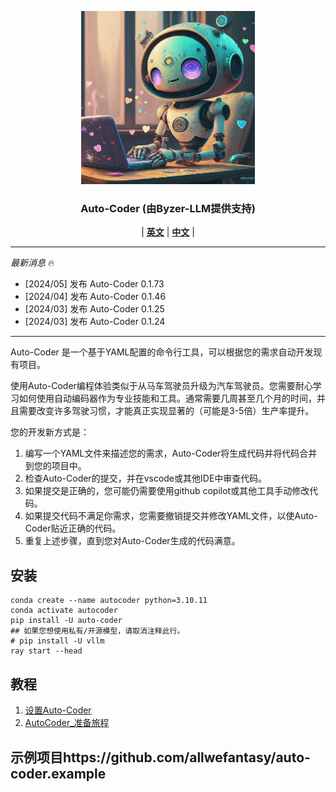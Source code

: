 <p align="center">
  <picture>    
    <img alt="auto-coder" src="./logo/auto-coder.jpeg" width=55%>
  </picture>
</p>

<h3 align="center">
Auto-Coder (由Byzer-LLM提供支持)
</h3>

<p align="center">
| <a href="./docs/en"><b>英文</b></a> | <a href="./docs/zh"><b>中文</b></a> |

</p>

---

*最新消息* 🔥

- [2024/05] 发布 Auto-Coder 0.1.73
- [2024/04] 发布 Auto-Coder 0.1.46
- [2024/03] 发布 Auto-Coder 0.1.25
- [2024/03] 发布 Auto-Coder 0.1.24

---

Auto-Coder 是一个基于YAML配置的命令行工具，可以根据您的需求自动开发现有项目。

使用Auto-Coder编程体验类似于从马车驾驶员升级为汽车驾驶员。您需要耐心学习如何使用自动编码器作为专业技能和工具。通常需要几周甚至几个月的时间，并且需要改变许多驾驶习惯，才能真正实现显著的（可能是3-5倍）生产率提升。

您的开发新方式是：

1. 编写一个YAML文件来描述您的需求，Auto-Coder将生成代码并将代码合并到您的项目中。
2. 检查Auto-Coder的提交，并在vscode或其他IDE中审查代码。
3. 如果提交是正确的，您可能仍需要使用github copilot或其他工具手动修改代码。
4. 如果提交代码不满足你需求，您需要撤销提交并修改YAML文件，以使Auto-Coder贴近正确的代码。
5. 重复上述步骤，直到您对Auto-Coder生成的代码满意。

## 安装

```shell
conda create --name autocoder python=3.10.11
conda activate autocoder
pip install -U auto-coder
## 如果您想使用私有/开源模型，请取消注释此行。
# pip install -U vllm
ray start --head
```

## 教程

1. [设置Auto-Coder](./docs/en/000-AutoCoder_Prepare_Journey.md)
2. [AutoCoder_准备旅程](./docs/zh/000-AutoCoder_准备旅程.md)


## 示例项目https://github.com/allwefantasy/auto-coder.example